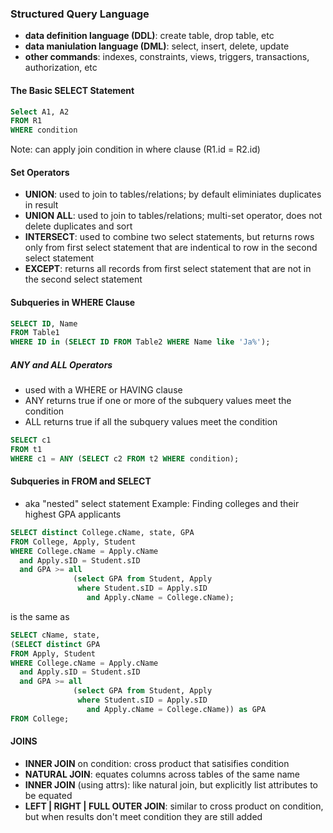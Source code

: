 ### Structured Query Language
- **data definition language (DDL)**: create table, drop table, etc
- **data maniulation language (DML)**: select, insert, delete, update 
- **other commands**: indexes, constraints, views, triggers, transactions, authorization, etc 

#### The Basic SELECT Statement
```sql 
Select A1, A2
FROM R1
WHERE condition
```
Note: can apply join condition in where clause (R1.id = R2.id) 

#### Set Operators
- **UNION**: used to join to tables/relations; by default eliminiates duplicates in result
- **UNION ALL**: used to join to tables/relations; multi-set operator, does not delete duplicates and sort
- **INTERSECT**: used to combine two select statements, but returns rows only from first select statement that are indentical to row in the second select statement
- **EXCEPT**: returns all records from first select statement that are not in the second select statement

#### Subqueries in WHERE Clause
```sql
SELECT ID, Name
FROM Table1
WHERE ID in (SELECT ID FROM Table2 WHERE Name like 'Ja%');
```
##### ANY and ALL Operators
- used with a WHERE or HAVING clause
- ANY returns true if one or more of the subquery values meet the condition
- ALL returns true if all the subquery values meet the condition

```sql
SELECT c1
FROM t1
WHERE c1 = ANY (SELECT c2 FROM t2 WHERE condition);
```

#### Subqueries in FROM and SELECT 
- aka "nested" select statement
Example: Finding colleges and their highest GPA applicants
```sql
SELECT distinct College.cName, state, GPA
FROM College, Apply, Student
WHERE College.cName = Apply.cName
  and Apply.sID = Student.sID
  and GPA >= all 
              (select GPA from Student, Apply
               where Student.sID = Apply.sID
                 and Apply.cName = College.cName);
```
is the same as
```sql
SELECT cName, state,
(SELECT distinct GPA
FROM Apply, Student
WHERE College.cName = Apply.cName
  and Apply.sID = Student.sID
  and GPA >= all 
              (select GPA from Student, Apply
               where Student.sID = Apply.sID
                 and Apply.cName = College.cName)) as GPA
FROM College;
```

#### JOINS
- **INNER JOIN** on condition: cross product that satisifies condition 
- **NATURAL JOIN**: equates columns across tables of the same name 
- **INNER JOIN** (using attrs): like natural join, but explicitly list attributes to be equated
- **LEFT | RIGHT | FULL OUTER JOIN**: similar to cross product on condition, but when results don't meet condition they  are still added  

